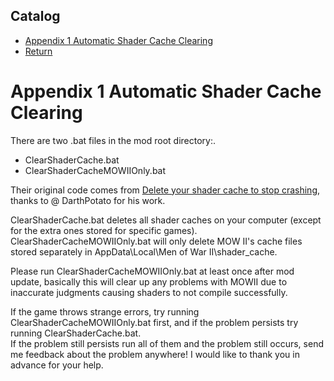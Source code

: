 ## Catalog
* [Appendix 1 Automatic Shader Cache Clearing](#appendix-1-automatic-shader-cache-clearing)
* [Return](./menu.md)

# Appendix 1 Automatic Shader Cache Clearing
There are two .bat files in the mod root directory:.  
* ClearShaderCache.bat
* ClearShaderCacheMOWIIOnly.bat

Their original code comes from [Delete your shader cache to stop crashing](https://steamcommunity.com/app/553850/discussions/0/4295944344102442951/), thanks to @ DarthPotato for his work.  

ClearShaderCache.bat deletes all shader caches on your computer (except for the extra ones stored for specific games).  
ClearShaderCacheMOWIIOnly.bat will only delete MOW II's cache files stored separately in AppData\Local\Men of War II\shader_cache.  

Please run ClearShaderCacheMOWIIOnly.bat at least once after mod update, basically this will clear up any problems with MOWII due to inaccurate judgments causing shaders to not compile successfully.  

If the game throws strange errors, try running ClearShaderCacheMOWIIOnly.bat first, and if the problem persists try running ClearShaderCache.bat.  
If the problem still persists run all of them and the problem still occurs, send me feedback about the problem anywhere! I would like to thank you in advance for your help.

